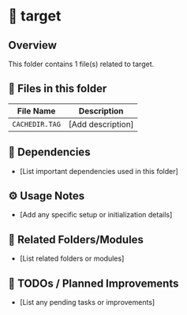 # 📂 target

## Overview
This folder contains 1 file(s) related to target.

## 📄 Files in this folder

| File Name | Description |
|-----------|-------------|
| `CACHEDIR.TAG` | [Add description] |

## 🔗 Dependencies
- [List important dependencies used in this folder]

## ⚙️ Usage Notes
- [Add any specific setup or initialization details]

## 🔄 Related Folders/Modules
- [List related folders or modules]

## 🚧 TODOs / Planned Improvements
- [List any pending tasks or improvements]
